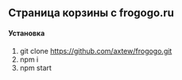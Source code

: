 ## Страница корзины с frogogo.ru

#### Установка

1. git clone https://github.com/axtew/frogogo.git
2. npm i
3. npm start